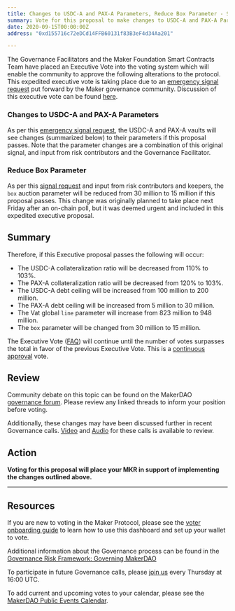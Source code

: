 ```yaml
---
title: Changes to USDC-A and PAX-A Parameters, Reduce Box Parameter - September 14, 2020
summary: Vote for this proposal to make changes to USDC-A and PAX-A Parameters, Reduce Box Parameter
date: 2020-09-15T00:00:00Z
address: "0xd155716c72eDCd14FFB60131f83B3eF4d34Aa201"

---
```

The Governance Facilitators and the Maker Foundation Smart Contracts Team have placed an Executive Vote into the voting system which will enable the community to approve the following alterations to the protocol. This expedited executive vote is taking place due to an [emergency signal request](https://forum.makerdao.com/t/signal-request-should-we-take-emergency-action-to-fix-the-peg/4096) put forward by the Maker governance community. Discussion of this executive vote can be found [here](https://forum.makerdao.com/t/expedited-executive-vote-2020-09-14/4125).

### Changes to USDC-A and PAX-A Parameters

As per this [emergency signal request](https://forum.makerdao.com/t/signal-request-should-we-take-emergency-action-to-fix-the-peg/4096), the USDC-A and PAX-A vaults will see changes (summarized below) to their parameters if this proposal passes. Note that the parameter changes are a combination of this original signal, and input from risk contributors and the Governance Facilitator.

### Reduce Box Parameter

As per this [signal request](https://forum.makerdao.com/t/signal-request-should-we-change-box-ttl-auction-parameters/4023) and input from risk contributors and keepers, the `box` auction parameter will be reduced from 30 million to 15 million if this proposal passes. This change was originally planned to take place next Friday after an on-chain poll, but it was deemed urgent and included in this expedited executive proposal.

## Summary

Therefore, if this Executive proposal passes the following will occur:
- The USDC-A collateralization ratio will be decreased from 110% to 103%.
- The PAX-A collateralization ratio will be decreased from 120% to 103%.
- The USDC-A debt ceiling will be increased from 100 million to 200 million.
- The PAX-A debt ceiling will be increased from 5 million to 30 million.
- The Vat global `line` parameter will increase from 823 million to 948 million.
- The `box` parameter will be changed from 30 million to 15 million.

The Executive Vote ([FAQ](https://community-development.makerdao.com/makerdao-mcd-faqs/faqs#governance)) will continue until the number of votes surpasses the total in favor of the previous Executive Vote. This is a [continuous approval](https://community-development.makerdao.com/makerdao-mcd-faqs/faqs/governance#what-is-continuous-approval-voting) vote.

## Review

Community debate on this topic can be found on the MakerDAO [governance forum](https://forum.makerdao.com/). Please review any linked threads to inform your position before voting.

Additionally, these changes may have been discussed further in recent Governance calls. [Video](https://www.youtube.com/playlist?list=PLLzkWCj8ywWNq5-90-Id6VPSsrk4OWVan) and [Audio](https://soundcloud.com/makerdao/sets/governance-calls) for these calls is available to review.

## Action

**Voting for this proposal will place your MKR in support of implementing the changes outlined above.**

---

## Resources

If you are new to voting in the Maker Protocol, please see the [voter onboarding guide](https://community-development.makerdao.com/onboarding/voter-onboarding) to learn how to use this dashboard and set up your wallet to vote.

Additional information about the Governance process can be found in the [Governance Risk Framework: Governing MakerDAO](https://community-development.makerdao.com/governance/governance-risk-framework)

To participate in future Governance calls, please [join us](https://community-development.makerdao.com/governance/governance-and-risk-meetings) every Thursday at 16:00 UTC.

To add current and upcoming votes to your calendar, please see the [MakerDAO Public Events Calendar](https://calendar.google.com/calendar/embed?src=makerdao.com_3efhm2ghipksegl009ktniomdk%40group.calendar.google.com&ctz=America%2FLos_Angeles).
